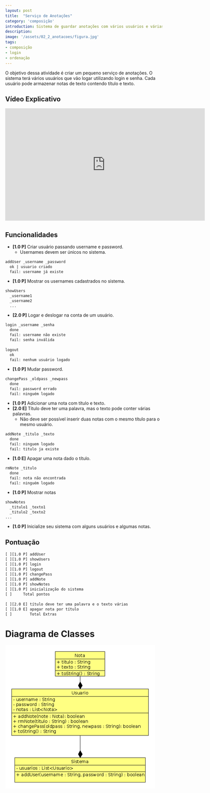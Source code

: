 ```yaml
---
layout: post
title:  "Serviço de Anotações"
category: 'composição'
introduction: Sistema de guardar anotações com vários usuários e várias notas.
description: 
image: '/assets/02_2_anotacoes/figura.jpg'
tags:
- composição
- login
- ordenação
---
```


O objetivo dessa atividade é criar um pequeno serviço de anotações. O sistema
terá vários usuários que vão logar utilizando login e senha. Cada usuário pode
armazenar notas de texto contendo título e texto.

## Vídeo Explicativo

<iframe width="640" height="360" src="https://www.youtube.com/embed/ggOdp0Eh7fc" frameborder="0" allowfullscreen></iframe>

## Funcionalidades

- **[1.0 P]** Criar usuário passando username e password.
    - Usernames devem ser únicos no sistema.

```
addUser _username _password
  ok | usuario criado
  fail: username já existe
```


- **[1.0 P]** Mostrar os usernames cadastrados no sistema.

```
showUsers
  _username1
  _username2
  ...
```

- **[2.0 P]** Logar e deslogar na conta de um usuário.

```
login _username _senha
  done
  fail: username não existe
  fail: senha inválida

logout
  ok
  fail: nenhum usuário logado
```


- **[1.0 P]** Mudar password.

```
changePass _oldpass _newpass
  done
  fail: password errado
  fail: ninguém logado
```


- **[1.0 P]** Adicionar uma nota com título e texto.
- **[2.0 E]** Título deve ter uma palavra, mas o texto pode conter várias palavras.
    - Não deve ser possível inserir duas notas com o mesmo título para o mesmo usuário.

```
addNote _titulo _texto
  done
  fail: ninguem logado
  fail: titulo ja existe
```


- **[1.0 E]** Apagar uma nota dado o título.

```
rmNote _titulo
  done
  fail: nota não encontrada
  fail: ninguém logado
```


- **[1.0 P]** Mostrar notas

```
showNotes
  _titulo1 _texto1
  _titulo2 _texto2
...
```


- **[1.0 P]** Inicialize seu sistema com alguns usuários e algumas notas.



## Pontuação

```
[ ][1.0 P] addUser
[ ][1.0 P] showUsers
[ ][1.0 P] login
[ ][1.0 P] logout
[ ][1.0 P] changePass
[ ][1.0 P] addNote
[ ][1.0 P] showNotes
[ ][1.0 P] inicialização do sistema
[ ]     Total pontos

[ ][2.0 E] título deve ter uma palavra e o texto várias
[ ][1.0 E] apagar nota por título
[ ]        Total Extras
```

# Diagrama de Classes
![](/assets/02_2_anotacoes/diagrama.png)
